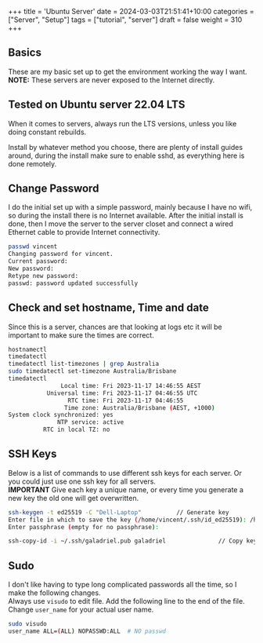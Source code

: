 +++
title = 'Ubuntu Server'
date = 2024-03-03T21:51:41+10:00
categories = ["Server", "Setup"]
tags = ["tutorial", "server"]
draft = false
weight = 310
+++

## Basics  
These are my basic set up to get the environment working the way I want.  
**NOTE:** These servers are never exposed to the Internet directly.  

## Tested on Ubuntu server 22.04 LTS  

When it comes to servers, always run the LTS versions, unless you like doing constant rebuilds.  

Install by whatever method you choose, there are plenty of install guides around, during the install make sure to enable sshd, as everything here is done remotely.  


## Change Password  
I do the initial set up with a simple password, mainly because I have no wifi, so during the install there is no Internet available. After the initial install is done, then I move the server to the server closet and connect a wired Ethernet cable to provide Internet connectivity. 

```bash
passwd vincent
Changing password for vincent.
Current password: 
New password: 
Retype new password: 
passwd: password updated successfully

```
## Check and set hostname, Time and date  
Since this is a server, chances are that looking at logs etc it will be important to make sure the times are correct.  

```bash
hostnamectl
timedatectl 
timedatectl list-timezones | grep Australia
sudo timedatectl set-timezone Australia/Brisbane
timedatectl 
               Local time: Fri 2023-11-17 14:46:55 AEST
           Universal time: Fri 2023-11-17 04:46:55 UTC
                 RTC time: Fri 2023-11-17 04:46:55
                Time zone: Australia/Brisbane (AEST, +1000)
System clock synchronized: yes
              NTP service: active
          RTC in local TZ: no
```

## SSH Keys  

Below is a list of commands to use different ssh keys for each server. Or you could just use one ssh key for all servers.  
**IMPORTANT**  Give each key a unique name, or every time you generate a new key the old one will get overwritten.  

```bash
ssh-keygen -t ed25519 -C "Dell-Laptop"          // Generate key
Enter file in which to save the key (/home/vincent/.ssh/id_ed25519): /home/vincent/.ssh/galadriel        // Give unique name to key
Enter passphrase (empty for no passphrase):

ssh-copy-id -i ~/.ssh/galadriel.pub galadriel               // Copy key to server
```

## Sudo  
I don't like having to type long complicated passwords all the time, so I make the following changes.  
Always use `visudo` to edit file. Add the following line to the end of the file. Change `user_name` for your actual user name.  
 
```bash
sudo visudo
user_name ALL=(ALL) NOPASSWD:ALL  # NO passwd
```


